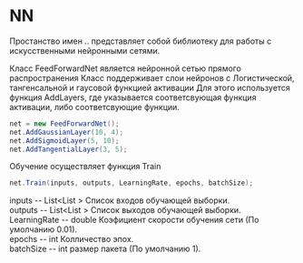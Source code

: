 # NN
Простанство имен .. представляет собой библиотеку для работы с искусственными нейронными сетями.

Класс FeedForwardNet является нейронной сетью прямого распространения 
Класс поддерживает слои нейронов с Логистической, тангенсальной и гаусовой функцией активации
Для этого используется функция AddLayers, где указывается соответсвующая функция активации, либо соответсвующие функции.
```csharp
net = new FeedForwardNet();
net.AddGaussianLayer(10, 4);
net.AddSigmoidLayer(5, 10);
net.AddTangentialLayer(3, 5);
```
Обучение осуществляет функция Train
```csharp
net.Train(inputs, outputs, LearningRate, epochs, batchSize);
```
inputs -- List<List<double> > Список входов обучающей выборки. <br>
outputs -- List<List<double> > Список выходов обучающей выборки.<br>
LearningRate -- double Коэфициент скорости обучения сети (По умолчанию 0.01).<br>
epochs -- int Колличество эпох.<br>
batchSize -- int размер пакета (По умолчанию 1).<br>
